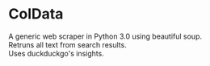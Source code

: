 # ColData

A generic web scraper in Python 3.0 using beautiful soup.  
Retruns all text from search results.  
Uses duckduckgo's insights.  
